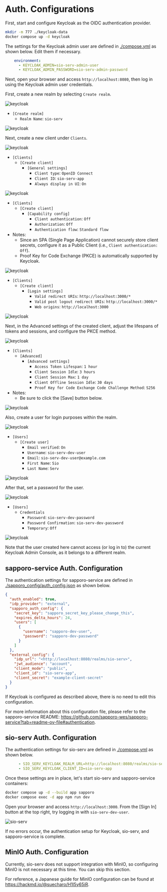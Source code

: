 # Auth. Configurations

First, start and configure Keycloak as the OIDC authentication provider.

```bash
mkdir -m 777 ./keycloak-data
docker compose up -d keycloak
```

The settings for the Keycloak admin user are defined in [./compose.yml](./compose.yml) as shown below. Edit them if necessary.

```yaml
    environment:
      - KEYCLOAK_ADMIN=sio-serv-admin-user
      - KEYCLOAK_ADMIN_PASSWORD=sio-serv-admin-password
```

Next, open your browser and access `http://localhost:8080`, then log in using the Keycloak admin user credentials.

First, create a new realm by selecting `Create realm`.

![keycloak](https://hackmd.io/_uploads/SyvCBpqjR.png)

- `[Create realm]`
  - `Realm Name`: `sio-serv`

![keycloak](https://hackmd.io/_uploads/SJORrTqoR.png)

Next, create a new client under `Clients`.

![keycloak](https://hackmd.io/_uploads/rk-qPp5jC.png)

- `[Clients]`
  - `[Create client]`
    - `[General settings]`
      - `Client type`: `OpenID Connect`
      - `Client ID`: `sio-serv-app`
      - `Always display in UI`: `On`

![keycloak](https://github.com/user-attachments/assets/2a7ddc78-f164-4308-a51f-b858b6e88959)

- `[Clients]`
  - `[Create client]`
    - `[Capability config]`
      - `Client authentication`: `Off`
      - `Authorization`: `Off`
      - `Authentication flow`: `Standard flow`
- Notes:
  - Since an SPA (Single Page Application) cannot securely store client secrets, configure it as a Public Client (i.e., `Client authentication: Off`).
  - Proof Key for Code Exchange (PKCE) is automatically supported by Keycloak.

![keycloak](https://hackmd.io/_uploads/ryKVua5jR.png)

- `[Clients]`
  - `[Create client]`
    - `[Login settings]`
      - `Valid redirect URIs`: `http://localhost:3000/*`
      - `Valid post logout redirect URIs`: `http://localhost:3000/*`
      - `Web origins`: `http://localhost:3000`

![keycloak](https://hackmd.io/_uploads/BJeJ3acoC.png)

Next, in the Advanced settings of the created client, adjust the lifespans of tokens and sessions, and configure the PKCE method.

![keycloak](https://hackmd.io/_uploads/BJnhFysoR.png)

- `[Clients]`
  - `[Advanced]`
    - `[Advanced settings]`
      - `Access Token Lifespan`: `1 hour`
      - `Client Session Idle`: `3 hours`
      - `Client Session Max`: `1 day`
      - `Client Offline Session Idle`: `30 days`
      - `Proof Key for Code Exchange Code Challenge Method`: `S256`
- Notes:
  - Be sure to click the [Save] button below.

![keycloak](https://github.com/user-attachments/assets/aca3ff64-2357-44ec-84c8-eae0cfa2c083)

Also, create a user for login purposes within the realm.

![keycloak](https://hackmd.io/_uploads/BJE09ksoC.png)

- `[Users]`
  - `[Create user]`
    - `Email verified`: `On`
    - `Username`: `sio-serv-dev-user`
    - `Email`: `sio-serv-dev-user@example.com`
    - `First Name`: `Sio`
    - `Last Name`: `Serv`

![keycloak](https://hackmd.io/_uploads/r10xs3gx1g.png)

After that, set a password for the user.

![keycloak](https://hackmd.io/_uploads/SkRRsysiC.png)

- `[Users]`
  - `Credentials`
    - `Password`: `sio-serv-dev-password`
    - `Password Confirmation`: `sio-serv-dev-password`
    - `Temporary`: `Off`

![keycloak](https://hackmd.io/_uploads/ByaCiJijR.png)

Note that the user created here cannot access (or log in to) the current Keycloak Admin Console, as it belongs to a different realm.

## sapporo-service Auth. Configuration

The authentication settings for sapporo-service are defined in [./sapporo_config/auth_config.json](./sapporo_config/auth_config.json) as shown below.

```json
{
  "auth_enabled": true,
  "idp_provider": "external",
  "sapporo_auth_config": {
    "secret_key": "sapporo_secret_key_please_change_this",
    "expires_delta_hours": 24,
    "users": [
      {
        "username": "sapporo-dev-user",
        "password": "sapporo-dev-password"
      }
    ]
  },
  "external_config": {
    "idp_url": "<http://localhost:8080/realms/sio-serv>",
    "jwt_audience": "account",
    "client_mode": "public",
    "client_id": "sio-serv-app",
    "client_secret": "example-client-secret"
  }
}
```

If Keycloak is configured as described above, there is no need to edit this configuration.

For more information about this configuration file, please refer to the sapporo-service README: <https://github.com/sapporo-wes/sapporo-service?tab=readme-ov-file#authentication>.

## sio-serv Auth. Configuration

The authentication settings for sio-serv are defined in [./compose.yml](./compose.yml) as shown below.

```yaml
      - SIO_SERV_KEYCLOAK_REALM_URL=http://localhost:8080/realms/sio-serv
      - SIO_SERV_KEYCLOAK_CLIENT_ID=sio-serv-app
```

Once these settings are in place, let's start sio-serv and sapporo-service containers:

```bash
docker compose up -d --build app sapporo
docker compose exec -d app npm run dev
```

Open your browser and access `http://localhost:3000`. From the [Sign In] button at the top right, try logging in with `sio-serv-dev-user`.

![sio-serv](https://github.com/user-attachments/assets/16a2c0df-d242-475b-8a13-b1453582dcc1)

If no errors occur, the authentication setup for Keycloak, sio-serv, and sapporo-service is complete.

## MinIO Auth. Configuration

Currently, sio-serv does not support integration with MinIO, so configuring MinIO is not necessary at this time. You can skip this section.

For reference, a Japanese guide for MinIO configuration can be found at <https://hackmd.io/@suecharo/H1I5y65iR>.
